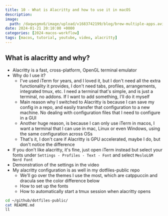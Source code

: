 ```yaml
---
title: 10 - What is Alacritty and how to use it in macOS
description:
image:
  path: /daqwsgmx6/image/upload/v1683742199/blog/brew-multiple-apps.avif
date: 2024-01-21 20:10:00 +0000
categories: [2024-macos-workflow]
tags: [macos, tutorial, youtube, video, alacritty]
---
```


## What is alacritty and why?

- Alacritty is a fast, cross-platform, OpenGL terminal emulator
- Why do I use it?
  - I've used iTerm for years, and I loved it, but I don't need all the extra
    functionality it provides, I don't need tabs, profiles, arrangements,
    integrated tmux, etc. I need a terminal that's simple, and is just a
    terminal, no addons. If I want to add something, I'll do it myself
  - Main reason why I switched to Alacritty is because I can save my config in
    a repo, and easily transfer that configuration to a new machine. No dealing
    with configuration files that I need to configure in a GUI
  - Another huge reason, is because I can only use iTerm in macos, I want a
    terminal that I can use in mac, Linux or even Windows, using the same
    configuration across OSs
  - That's it, I don't care if Alacritty is GPU accelerated, maybe I do, but
    don't notice the difference
- If you don't like alacritty, it's fine, just open iTerm instead but select
  your fonts under `Settings - Profiles - Text - Font` and select
  `MesloLGM Nerd Font`
- Demonstration of the settings in the video
- My alacritty configuration is as well in my dotfiles-public repo
  - We'll go over the themes I use the most, which are catppuccin and dracula
    see the color difference below
  - How to set up the fonts
  - How to automatically start a tmux session when alacritty opens

```bash
cd ~/github/dotfiles-public/
cat README.md
ll
```
